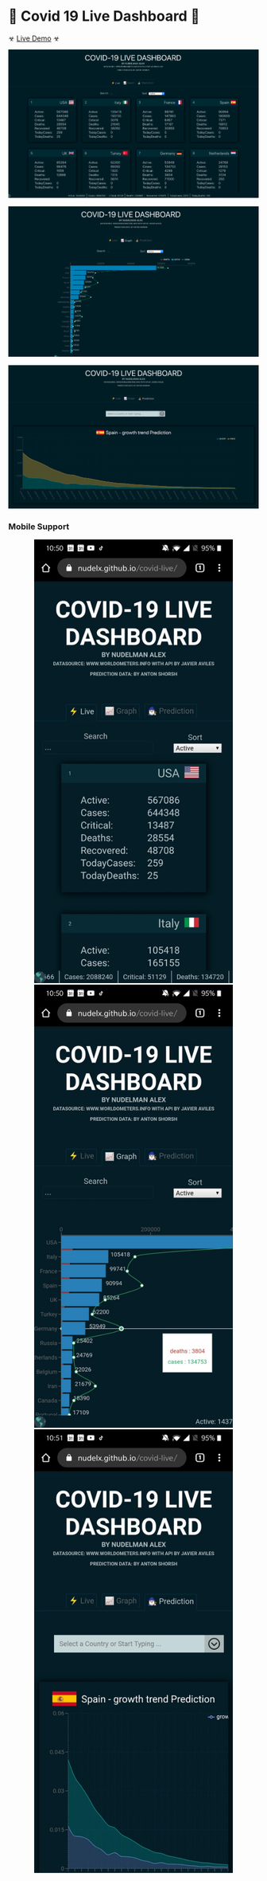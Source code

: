 # 👾 Covid 19 Live Dashboard 🦇

☣︎ [Live Demo](https://nudelx.github.io/covid-live/) ☣︎

<p align="center">
<img style="max-width: 100%; margin-right: auto;  margin-left: auto; " src="https://raw.githubusercontent.com/nudelx/covid-live/master/img/cards.png" ></p>

<p align="center">
<img style="max-width: 100%; margin-right: auto;  margin-left: auto; " src="https://raw.githubusercontent.com/nudelx/covid-live/master/img/graph.png" ></p>

<p align="center">
<img style="max-width: 100%; margin-right: auto;  margin-left: auto; " src="https://raw.githubusercontent.com/nudelx/covid-live/master/img/prediction.png" ></p>

<h3>Mobile Support</h3>
<p align="center">
<img width="400" style="width: 400px; margin-right: auto;  margin-left: auto; " src="https://raw.githubusercontent.com/nudelx/covid-live/master/img/mobile1.jpeg" >
<img width="400" style="width: 400px; margin-right: auto;  margin-left: auto; " src="https://raw.githubusercontent.com/nudelx/covid-live/master/img/mobile2.jpeg" >
<img width="400" style="width: 400px; margin-right: auto;  margin-left: auto; " src="https://raw.githubusercontent.com/nudelx/covid-live/master/img/mobile3.jpeg" >
</p>
